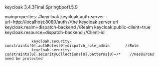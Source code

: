 keycloak 3.4.3Final  Springboot1.5.9  

mainproperties:
			#keycloak
				keycloak.auth-server-url=http://localhost:8080/auth                //the keycloak  server url 
				keycloak.realm=dispatch-backend                                          //Realm
				keycloak.public-client=true
				keycloak.resource=dispatch-backend                                      //Client-id

				keycloak.security-constraints[0].authRoles[0]=dispatch_role_admin       //Role
				keycloak.security-constraints[0].securityCollections[0].patterns[0]=/*    //Resources need be protected